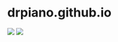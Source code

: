 # drpiano.github.io
<img src="http://getdrawings.com/images/tree-of-life-line-drawing-6.jpg">
<img src="https://s3.amazonaws.com/mothershipglasssite/wp-content/uploads/2015/05/01095601/Torus.jpg">
